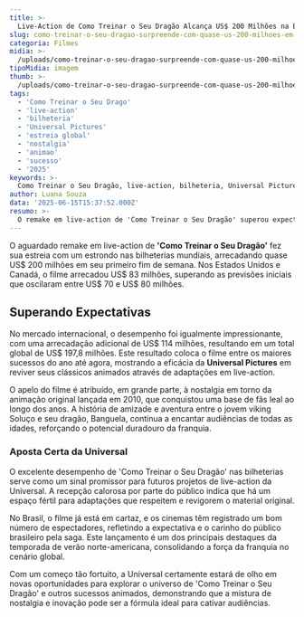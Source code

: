 ```yaml
---
title: >-
  Live-Action de Como Treinar o Seu Dragão Alcança US$ 200 Milhões na Estreia Global
slug: como-treinar-o-seu-dragao-surpreende-com-quase-us-200-milhoes-em-estreia-global
categoria: Filmes
midia: >-
  /uploads/como-treinar-o-seu-dragao-surpreende-com-quase-us-200-milhoes-em-estreia-global-thumb.webp
tipoMidia: imagem
thumb: >-
  /uploads/como-treinar-o-seu-dragao-surpreende-com-quase-us-200-milhoes-em-estreia-global-thumb.webp
tags:
  - 'Como Treinar o Seu Drago'
  - 'live-action'
  - 'bilheteria'
  - 'Universal Pictures'
  - 'estreia global'
  - 'nostalgia'
  - 'animao'
  - 'sucesso'
  - '2025'
keywords: >-
  Como Treinar o Seu Dragão, live-action, bilheteria, Universal Pictures, estreia global, nostalgia, animação, sucesso, 2025
author: Luana Souza
data: '2025-06-15T15:37:52.000Z'
resumo: >-
  O remake em live-action de 'Como Treinar o Seu Dragão' superou expectativas e arrecadou impressionantes US$ 197,8 milhões em seu fim de semana de estreia global. Este sucesso inicial destaca a força do apelo nostálgico e familiar do filme.
---
```


O aguardado remake em live-action de **'Como Treinar o Seu Dragão'** fez sua estreia com um estrondo nas bilheterias mundiais, arrecadando quase US$ 200 milhões em seu primeiro fim de semana. Nos Estados Unidos e Canadá, o filme arrecadou US$ 83 milhões, superando as previsões iniciais que oscilaram entre US$ 70 e US$ 80 milhões.

## Superando Expectativas

No mercado internacional, o desempenho foi igualmente impressionante, com uma arrecadação adicional de US$ 114 milhões, resultando em um total global de US$ 197,8 milhões. Este resultado coloca o filme entre os maiores sucessos do ano até agora, mostrando a eficácia da **Universal Pictures** em reviver seus clássicos animados através de adaptações em live-action.

O apelo do filme é atribuído, em grande parte, à nostalgia em torno da animação original lançada em 2010, que conquistou uma base de fãs leal ao longo dos anos. A história de amizade e aventura entre o jovem viking Soluço e seu dragão, Banguela, continua a encantar audiências de todas as idades, reforçando o potencial duradouro da franquia.

### Aposta Certa da Universal

O excelente desempenho de 'Como Treinar o Seu Dragão' nas bilheterias serve como um sinal promissor para futuros projetos de live-action da Universal. A recepção calorosa por parte do público indica que há um espaço fértil para adaptações que respeitem e revigorem o material original.

No Brasil, o filme já está em cartaz, e os cinemas têm registrado um bom número de espectadores, refletindo a expectativa e o carinho do público brasileiro pela saga. Este lançamento é um dos principais destaques da temporada de verão norte-americana, consolidando a força da franquia no cenário global.

Com um começo tão fortuito, a Universal certamente estará de olho em novas oportunidades para explorar o universo de 'Como Treinar o Seu Dragão' e outros sucessos animados, demonstrando que a mistura de nostalgia e inovação pode ser a fórmula ideal para cativar audiências.